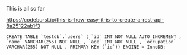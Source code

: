This is all so far

https://codeburst.io/this-is-how-easy-it-is-to-create-a-rest-api-8a25122ab1f3

````mysql
CREATE TABLE `testdb`.`users` ( `id` INT NOT NULL AUTO_INCREMENT , `name` VARCHAR(255) NOT NULL , `age` INT NOT NULL , `occupation` VARCHAR(255) NOT NULL , PRIMARY KEY (`id`)) ENGINE = InnoDB;
````
